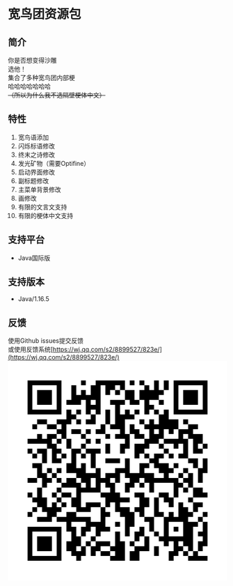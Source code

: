 # 宽鸟团资源包
## 简介
你是否想变得沙雕    
选他！    
集合了多种宽鸟团内部梗    
哈哈哈哈哈哈哈    
~~（所以为什么我不选隔壁梗体中文）~~    
## 特性
1. 宽鸟语添加
2. 闪烁标语修改
3. 终末之诗修改
4. 发光矿物（需要Optifine）
5. 启动界面修改
6. 副标题修改
7. 主菜单背景修改
8. 画修改
9. 有限的文言文支持
10. 有限的梗体中文支持
## 支持平台
* Java国际版
## 支持版本
* Java/1.16.5
## 反馈
使用Github issues提交反馈    
或使用反馈系统[https://wj.qq.com/s2/8899527/823e/](https://wj.qq.com/s2/8899527/823e/)
![二维码](./qrcode.png)